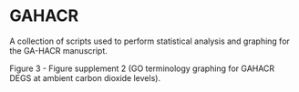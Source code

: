 # GAHACR
A collection of scripts used to perform statistical analysis and graphing for the GA-HACR manuscript. 

Figure 3 - Figure supplement 2 (GO terminology graphing for GAHACR DEGS at ambient carbon dioxide levels). 

